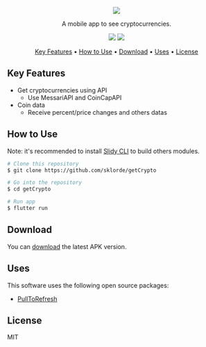 <p align="center"><img src="https://i.ibb.co/qMrCcsP/imagemnormal.png"></p>

<p align="center">A mobile app to see cryptocurrencies.</p>

<p align="center">
	<a href="https://dart.dev/" target="_blank" rel="noopener noreferrer"><img src="https://img.shields.io/badge/Made%20with-Dart-blue?style=for-the-badge&logo=Dart&logoColor=blue&logoWidth=15"></a>
  <a href="https://flutter.dev/"><img src="https://img.shields.io/badge/Made%20with-Flutter-blue?style=for-the-badge&logo=Flutter&logoColor=blue&logoWidth=15"></a>
</p>

<p align="center">
  <a href="#key-features">Key Features</a> •
  <a href="#how-to-use">How to Use</a> •
  <a href="#download">Download</a> •
  <a href="#uses">Uses</a> •
  <a href="#license">License</a>
</p>

## Key Features
* Get cryptocurrencies using API
  - Use MessariAPI and CoinCapAPI
* Coin data
  - Receive percent/price changes and others datas

## How to Use

Note: it's recommended to install [Slidy CLI](https://github.com/Flutterando/slidy) to build others modules.

```bash
# Clone this repository
$ git clone https://github.com/sklorde/getCrypto

# Go into the repository
$ cd getCrypto

# Run app
$ flutter run
```

## Download
You can [download](https://github.com/sklorde/getCrypto/releases) the latest APK version.

## Uses
This software uses the following open source packages:
- [PullToRefresh](https://github.com/peng8350/flutter_pulltorefresh)
## License

MIT
